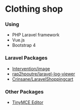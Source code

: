 # Clothing shop

### Using

* PHP Laravel framework
* Vue.js
* Bootstrap 4

### Laravel Packages
* [Intervention/image](http://image.intervention.io/)
* [rap2hpoutre/laravel-log-viewer](https://github.com/rap2hpoutre/laravel-log-viewer)
* [Crinsane/LaravelShoppingcart](https://github.com/Crinsane/LaravelShoppingcart)

### Other Packages
* [TinyMCE Editor](https://www.tinymce.com/)

